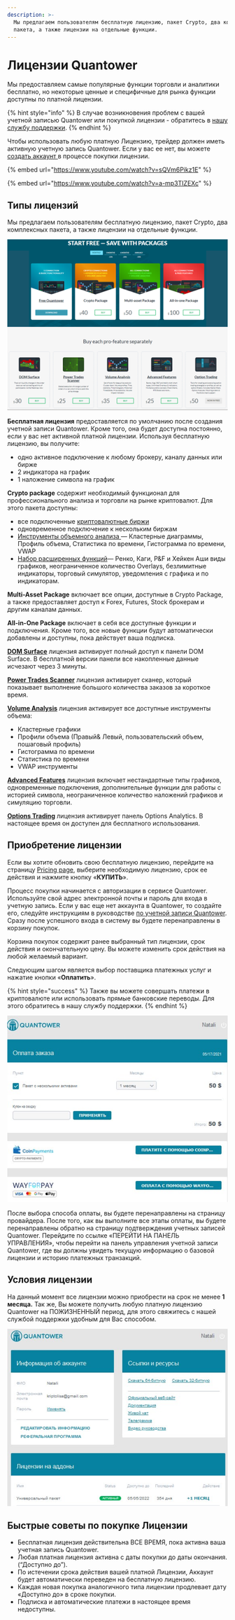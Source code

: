 ```yaml
---
description: >-
  Мы предлагаем пользователям бесплатную лицензию, пакет Crypto, два комплексных
  пакета, а также лицензии на отдельные функции.
---
```


# Лицензии Quantower

Мы предоставляем самые популярные функции торговли и аналитики бесплатно, но некоторые ценные и специфичные для рынка функции доступны по платной лицензии.

{% hint style="info" %}
В случае возникновения проблем с вашей учетной записью Quantower или покупкой лицензии - обратитесь в [нашу службу поддержки](https://www.quantower.com/contact-us).
{% endhint %}

Чтобы использовать любую платную Лицензию, трейдер должен иметь активную учетную запись Quantower. Если у вас ее нет, вы можете [создать аккаунт ](https://accounts.quantower.com/)в процессе покупки лицензии.

{% embed url="https://www.youtube.com/watch?v=sQVm6Pikz1E" %}

{% embed url="https://www.youtube.com/watch?v=a-mp3TIZEXc" %}

## Типы лицензий

Мы предлагаем пользователям бесплатную лицензию, пакет Crypto, два комплексных пакета, а также лицензии на отдельные функции.

![](../.gitbook/assets/pricing-page.png)

**Бесплатная лицензия** предоставляется по умолчанию после создания учетной записи Quantower. Кроме того, она будет доступна постоянно, если у вас нет активной платной лицензии. Используя бесплатную лицензию, вы получите:

* одно активное подключение к любому брокеру, каналу данных или бирже
* 2 индикатора на график
* 1 наложение символа на график

**Crypto package** содержит необходимый функционал для профессионального анализа и торговли на рынке криптовалют. Для этого пакета доступны:

* все подключенные [криптовалютные биржи](https://www.quantower.com/connections)
* одновременное подключение к нескольким биржам
* [Инструменты объемного анализа ](https://www.quantower.com/volumeanalysistools)— Кластерные диаграммы, Профиль объема, Статистика по времени, Гистограмма по времени, VWAP
* [Набор расширенных функций](https://www.quantower.com/advancedfeatures)—  Ренко, Каги, P\&F и Хейкен Аши виды графиков, неограниченное количество Overlays, безлимитные индикаторы, торговый симулятор, уведомления с графика и по индикаторам.

**Multi-Asset Package** включает все опции, доступные в Crypto Package, а также предоставляет доступ к Forex, Futures, Stock брокерам и другим каналам данных.

**All-in-One Package** включает в себя все доступные функции и подключения. Кроме того, все новые функции будут автоматически добавлены и доступны, пока действует ваша подписка.

[**DOM Surface**](https://www.quantower.com/blog/dom-surface-panel-for-deep-order-flow-analysis) лицензия активирует полный доступ к панели DOM Surface. В бесплатной версии панели все накопленные данные исчезают через 3 минуты.

[**Power Trades Scanner**](https://help.quantower.com/analytics-panels/chart/power-trades) лицензия активирует сканер, который показывает выполнение большого количества заказов за короткое время.

[**Volume Analysis**](https://www.quantower.com/volumeanalysistools) лицензия активирует все доступные инструменты объема:

* Кластерные графики
* Профили объема (Правый& Левый, пользовательский объем, пошаговый профиль)
* Гистограмма по времени
* Статистика по времени
* VWAP инструменты

[**Advanced Features**](https://www.quantower.com/advancedfeatures) лицензия включает нестандартные типы графиков, одновременные подключения, дополнительные функции для работы с историей символа, неограниченное количество наложений графиков и симуляцию торговли.

[**Options Trading**](https://www.quantower.com/options-trading-features) лицензия активирует панель Options Analytics. В настоящее время он доступен для бесплатного использования.

## Приобретение лицензии

Если вы хотите обновить свою бесплатную лицензию, перейдите на страницу [Pricing page](https://www.quantower.com/pricing), выберите необходимую лицензию, срок ее действия и нажмите кнопку «**КУПИТЬ**».

Процесс покупки начинается с авторизации в сервисе Quantower. Используйте свой адрес электронной почты и пароль для входа в учетную запись. Если у вас еще нет аккаунта в Quantower, то создайте его, следуйте инструкциям в руководстве [по учетной записи Quantower](quantower-account.md#registraciya-uchetnoi-zapisi). Сразу после успешного входа в систему вы будете перенаправлены в корзину покупок.

Корзина покупок содержит ранее выбранный тип лицензии, срок действия и окончательную цену. Вы можете изменить срок действия на любой желаемый вариант.

Следующим шагом является выбор поставщика платежных услуг и нажатие кнопки «**Оплатить**».

{% hint style="success" %}
Также вы можете совершать платежи в криптовалюте или использовать прямые банковские переводы. Для этого обратитесь в нашу службу поддержки.
{% endhint %}

![Оплата заказа лицензии Quantower](../.gitbook/assets/kvantouer-stranica-oplaty.jpg)

После выбора способа оплаты, вы будете перенаправлены на страницу провайдера. После того, как вы выполните все этапы оплаты, вы будете перенаправлены обратно на страницу подтверждения учетных записей Quantower. Перейдите по ссылке «ПЕРЕЙТИ НА ПАНЕЛЬ УПРАВЛЕНИЯ», чтобы перейти на панель управления учетной записи Quantower, где вы должны увидеть текущую информацию о базовой лицензии и историю платежных транзакций.

## Условия лицензии

На данный момент все лицензии можно приобрести на срок не менее **1 месяца.** Так же, Вы можете получить любую платную лицензию Quantower на ПОЖИЗНЕННЫЙ период, для этого свяжитесь с нашей службой поддержки удобным для Вас способом.

![Статус ваших лицензий в Личном кабинете](../.gitbook/assets/kvantauer-kabinet.jpg)

## Быстрые советы по покупке Лицензии

* Бесплатная лицензия действительна ВСЕ ВРЕМЯ, пока активна ваша учетная запись Quantower.
* Любая платная лицензия активна с даты покупки до даты окончания. (“Доступно до”).
* По истечении срока действия вашей платной Лицензии, Аккаунт будет автоматически переведен на бесплатную лицензию.
* Каждая новая покупка аналогичного типа лицензии продлевает дату «Доступно до» в сроке покупки.
* Подписка и автоматические платежи в настоящее время недоступны.
